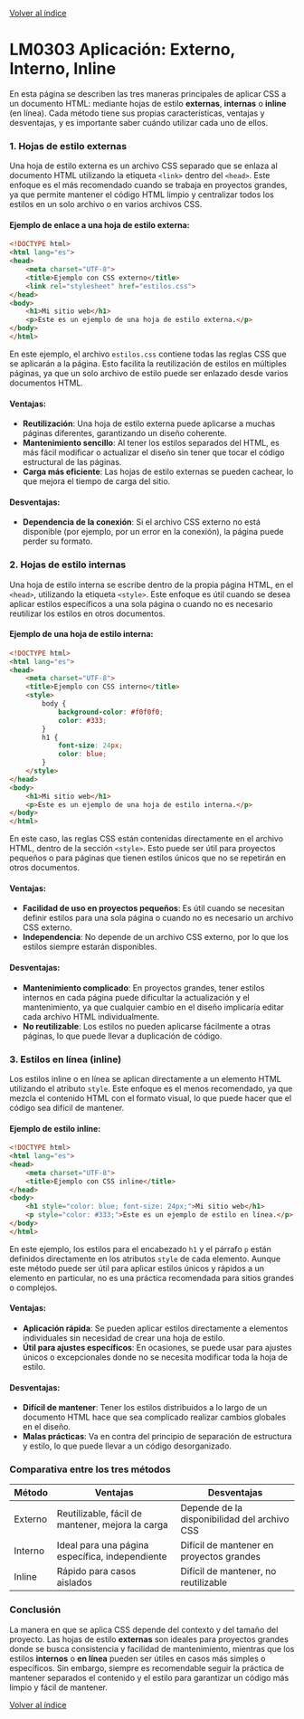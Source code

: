 [Volver al índice](./LM03.md)

# LM0303 Aplicación: Externo, Interno, Inline

En esta página se describen las tres maneras principales de aplicar CSS a un documento HTML: mediante hojas de estilo **externas**, **internas** o **inline** (en línea). Cada método tiene sus propias características, ventajas y desventajas, y es importante saber cuándo utilizar cada uno de ellos.

### 1. Hojas de estilo externas

Una hoja de estilo externa es un archivo CSS separado que se enlaza al documento HTML utilizando la etiqueta `<link>` dentro del `<head>`. Este enfoque es el más recomendado cuando se trabaja en proyectos grandes, ya que permite mantener el código HTML limpio y centralizar todos los estilos en un solo archivo o en varios archivos CSS.

#### Ejemplo de enlace a una hoja de estilo externa:

```html
<!DOCTYPE html>
<html lang="es">
<head>
    <meta charset="UTF-8">
    <title>Ejemplo con CSS externo</title>
    <link rel="stylesheet" href="estilos.css">
</head>
<body>
    <h1>Mi sitio web</h1>
    <p>Este es un ejemplo de una hoja de estilo externa.</p>
</body>
</html>
```

En este ejemplo, el archivo `estilos.css` contiene todas las reglas CSS que se aplicarán a la página. Esto facilita la reutilización de estilos en múltiples páginas, ya que un solo archivo de estilo puede ser enlazado desde varios documentos HTML.

#### Ventajas:
- **Reutilización**: Una hoja de estilo externa puede aplicarse a muchas páginas diferentes, garantizando un diseño coherente.
- **Mantenimiento sencillo**: Al tener los estilos separados del HTML, es más fácil modificar o actualizar el diseño sin tener que tocar el código estructural de las páginas.
- **Carga más eficiente**: Las hojas de estilo externas se pueden cachear, lo que mejora el tiempo de carga del sitio.

#### Desventajas:
- **Dependencia de la conexión**: Si el archivo CSS externo no está disponible (por ejemplo, por un error en la conexión), la página puede perder su formato.

### 2. Hojas de estilo internas

Una hoja de estilo interna se escribe dentro de la propia página HTML, en el `<head>`, utilizando la etiqueta `<style>`. Este enfoque es útil cuando se desea aplicar estilos específicos a una sola página o cuando no es necesario reutilizar los estilos en otros documentos.

#### Ejemplo de una hoja de estilo interna:

```html
<!DOCTYPE html>
<html lang="es">
<head>
    <meta charset="UTF-8">
    <title>Ejemplo con CSS interno</title>
    <style>
        body {
            background-color: #f0f0f0;
            color: #333;
        }
        h1 {
            font-size: 24px;
            color: blue;
        }
    </style>
</head>
<body>
    <h1>Mi sitio web</h1>
    <p>Este es un ejemplo de una hoja de estilo interna.</p>
</body>
</html>
```

En este caso, las reglas CSS están contenidas directamente en el archivo HTML, dentro de la sección `<style>`. Esto puede ser útil para proyectos pequeños o para páginas que tienen estilos únicos que no se repetirán en otros documentos.

#### Ventajas:
- **Facilidad de uso en proyectos pequeños**: Es útil cuando se necesitan definir estilos para una sola página o cuando no es necesario un archivo CSS externo.
- **Independencia**: No depende de un archivo CSS externo, por lo que los estilos siempre estarán disponibles.

#### Desventajas:
- **Mantenimiento complicado**: En proyectos grandes, tener estilos internos en cada página puede dificultar la actualización y el mantenimiento, ya que cualquier cambio en el diseño implicaría editar cada archivo HTML individualmente.
- **No reutilizable**: Los estilos no pueden aplicarse fácilmente a otras páginas, lo que puede llevar a duplicación de código.

### 3. Estilos en línea (inline)

Los estilos inline o en línea se aplican directamente a un elemento HTML utilizando el atributo `style`. Este enfoque es el menos recomendado, ya que mezcla el contenido HTML con el formato visual, lo que puede hacer que el código sea difícil de mantener.

#### Ejemplo de estilo inline:

```html
<!DOCTYPE html>
<html lang="es">
<head>
    <meta charset="UTF-8">
    <title>Ejemplo con CSS inline</title>
</head>
<body>
    <h1 style="color: blue; font-size: 24px;">Mi sitio web</h1>
    <p style="color: #333;">Este es un ejemplo de estilo en línea.</p>
</body>
</html>
```

En este ejemplo, los estilos para el encabezado `h1` y el párrafo `p` están definidos directamente en los atributos `style` de cada elemento. Aunque este método puede ser útil para aplicar estilos únicos y rápidos a un elemento en particular, no es una práctica recomendada para sitios grandes o complejos.

#### Ventajas:
- **Aplicación rápida**: Se pueden aplicar estilos directamente a elementos individuales sin necesidad de crear una hoja de estilo.
- **Útil para ajustes específicos**: En ocasiones, se puede usar para ajustes únicos o excepcionales donde no se necesita modificar toda la hoja de estilo.

#### Desventajas:
- **Difícil de mantener**: Tener los estilos distribuidos a lo largo de un documento HTML hace que sea complicado realizar cambios globales en el diseño.
- **Malas prácticas**: Va en contra del principio de separación de estructura y estilo, lo que puede llevar a un código desorganizado.

### Comparativa entre los tres métodos

| Método    | Ventajas                            | Desventajas                         |
|-----------|-------------------------------------|-------------------------------------|
| Externo   | Reutilizable, fácil de mantener, mejora la carga | Depende de la disponibilidad del archivo CSS |
| Interno   | Ideal para una página específica, independiente | Difícil de mantener en proyectos grandes |
| Inline    | Rápido para casos aislados          | Difícil de mantener, no reutilizable |

### Conclusión

La manera en que se aplica CSS depende del contexto y del tamaño del proyecto. Las hojas de estilo **externas** son ideales para proyectos grandes donde se busca consistencia y facilidad de mantenimiento, mientras que los estilos **internos** o **en línea** pueden ser útiles en casos más simples o específicos. Sin embargo, siempre es recomendable seguir la práctica de mantener separados el contenido y el estilo para garantizar un código más limpio y fácil de mantener.

[Volver al índice](./LM03.md)
